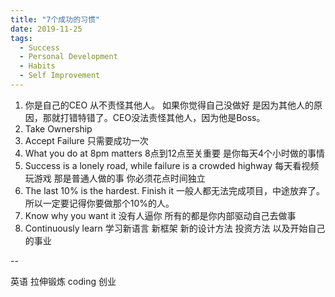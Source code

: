 ```yaml
---
title: "7个成功的习惯"
date: 2019-11-25
tags:
  - Success
  - Personal Development
  - Habits
  - Self Improvement
---
```


1. 你是自己的CEO 从不责怪其他人。 如果你觉得自己没做好 是因为其他人的原因，那就打错特错了。CEO没法责怪其他人，因为他是Boss。
2. Take Ownership
3. Accept Failure   只需要成功一次
4. What you do at 8pm matters   8点到12点至关重要 是你每天4个小时做的事情
5. Success is a lonely road, while failure is a crowded highway   每天看视频 玩游戏 那是普通人做的事 你必须花点时间独立
6. The last 10% is the hardest. Finish it   一般人都无法完成项目，中途放弃了。所以一定要记得你要做那个10%的人。
7. Know why you want it  没有人逼你 所有的都是你内部驱动自己去做事
8. Continuously learn  学习新语言 新框架 新的设计方法 投资方法 以及开始自己的事业  

--

英语
拉伸锻炼
coding
创业
